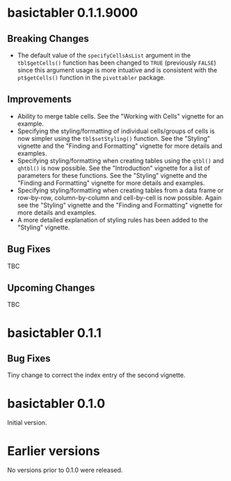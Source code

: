 basictabler 0.1.1.9000
================

Breaking Changes
----------------

* The default value of the `specifyCellsAsList` argument in the `tbl$getCells()` function has been changed to `TRUE` (previously `FALSE`) since this argument usage is more intuative and is consistent with the `pt$getCells()` function in the `pivottabler` package. 

Improvements
----------------

* Ability to merge table cells.  See the "Working with Cells" vignette for an example.
* Specifying the styling/formatting of individual cells/groups of cells is now simpler using the `tbl$setStyling()` function.  See the "Styling" vignette and the "Finding and Formatting" vignette for more details and examples. 
* Specifying styling/formatting when creating tables using the `qtbl()` and `qhtbl()` is now possible.  See the "Introduction" vignette for a list of parameters for these functions.  See the "Styling" vignette and the "Finding and Formatting" vignette for more details and examples. 
* Specifying styling/formatting when creating tables from a data frame or row-by-row, column-by-column and cell-by-cell is now possible.  Again see the "Styling" vignette and the "Finding and Formatting" vignette for more details and examples.
* A more detailed explanation of styling rules has been added to the "Styling" vignette.

Bug Fixes
----------------

TBC

Upcoming Changes
----------------

TBC

basictabler 0.1.1
================

Bug Fixes
----------------

Tiny change to correct the index entry of the second vignette.


basictabler 0.1.0
================

Initial version.

Earlier versions
================

No versions prior to 0.1.0 were released.
